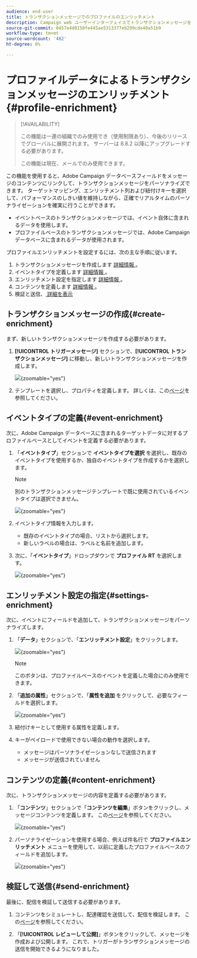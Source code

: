 ```yaml
---
audience: end-user
title: トランザクションメッセージでのプロファイルのエンリッチメント
description: Campaign web ユーザーインターフェイスでトランザクションメッセージを作成する方法について説明します。
source-git-commit: 0457e4d0150fe445ae5313377eb299cde40a51b9
workflow-type: tm+mt
source-wordcount: '482'
ht-degree: 8%

---
```



# プロファイルデータによるトランザクションメッセージのエンリッチメント{#profile-enrichment}

>[!AVAILABILITY]
>
>この機能は一連の組織でのみ使用でき（使用制限あり）、今後のリリースでグローバルに展開されます。 サーバーは 8.8.2 以降にアップグレードする必要があります。
>
>この機能は現在、メールでのみ使用できます。

この機能を使用すると、Adobe Campaign データベースフィールドをメッセージのコンテンツにリンクして、トランザクションメッセージをパーソナライズできます。 ターゲットマッピング、エンリッチメント列および紐付けキーを選択して、パフォーマンスのしきい値を維持しながら、正確でリアルタイムのパーソナライゼーションを確実に行うことができます。

* イベントベースのトランザクションメッセージでは、イベント自体に含まれるデータを使用します。
* プロファイルベースのトランザクションメッセージでは、Adobe Campaign データベースに含まれるデータが使用されます。

プロファイルエンリッチメントを設定するには、次の主な手順に従います。

1. トランザクションメッセージを作成します [ 詳細情報 ](#create-enrichment)。
1. イベントタイプを定義します [ 詳細情報 ](#event-enrichment)。
1. エンリッチメント設定を指定します [ 詳細情報 ](#settings-enrichment)。
1. コンテンツを定義します [ 詳細情報 ](#content-enrichment)。
1. 検証と送信、[ 詳細を表示 ](#send-enrichment)

## トランザクションメッセージの作成{#create-enrichment}

まず、新しいトランザクションメッセージを作成する必要があります。

1. **[!UICONTROL トリガーメッセージ]** セクションで、**[!UICONTROL トランザクションメッセージ]** に移動し、新しいトランザクションメッセージを作成します。

   ![](assets/transactional-browse.png){zoomable="yes"}

1. テンプレートを選択し、プロパティを定義します。 詳しくは、この[ページ](create-transactional.md#transactional-message)を参照してください。

## イベントタイプの定義{#event-enrichment}

次に、Adobe Campaign データベースに含まれるターゲットデータに対するプロファイルベースとしてイベントを定義する必要があります。

1. 「**イベントタイプ**」セクションで **イベントタイプを選択** を選択し、既存のイベントタイプを使用するか、独自のイベントタイプを作成するかを選択します。

   >[!NOTE]
   >
   >別のトランザクションメッセージテンプレートで既に使用されているイベントタイプは選択できません。

   ![](assets/profile-enrich.png){zoomable="yes"}

1. イベントタイプ情報を入力します。

   * 既存のイベントタイプの場合、リストから選択します。
   * 新しいラベルの場合は、ラベルと名前を追加します。

1. 次に、「**イベントタイプ**」ドロップダウンで **プロファイル RT** を選択します。

   ![](assets/profile-enrich1.png){zoomable="yes"}

## エンリッチメント設定の指定{#settings-enrichment}

次に、イベントにフィールドを追加して、トランザクションメッセージをパーソナライズします。

1. 「**データ**」セクションで、「**エンリッチメント設定**」をクリックします。

   ![](assets/profile-enrich2.png){zoomable="yes"}

   >[!NOTE]
   >
   >このボタンは、プロファイルベースのイベントを定義した場合にのみ使用できます。

1. 「**追加の属性**」セクションで、「**属性を追加** をクリックして、必要なフィールドを選択します。

   ![](assets/profile-enrich3.png){zoomable="yes"}

1. 紐付けキーとして使用する属性を定義します。

1. キーがペイロードで使用できない場合の動作を選択します。

   * メッセージはパーソナライゼーションなしで送信されます
   * メッセージが送信されていません

## コンテンツの定義{#content-enrichment}

次に、トランザクションメッセージの内容を定義する必要があります。

1. 「**コンテンツ**」セクションで「**コンテンツを編集**」ボタンをクリックし、メッセージコンテンツを定義します。 この[ページ](create-transactional.md#transactional-content)を参照してください。

   ![](assets/template-content.png){zoomable="yes"}

1. パーソナライゼーションを使用する場合、例えば件名行で **プロファイルエンリッチメント** メニューを使用して、以前に定義したプロファイルベースのフィールドを追加します。

   ![](assets/profile-enrich4.png){zoomable="yes"}


## 検証して送信{#send-enrichment}

最後に、配信を検証して送信する必要があります。

1. コンテンツをシミュレートし、配達確認を送信して、配信を検証します。 この[ページ](validate-transactional.md)を参照してください。

1. 「**[!UICONTROL レビューして公開]**」ボタンをクリックして、メッセージを作成および公開します。 これで、トリガーがトランザクションメッセージの送信を開始できるようになりました。


<!--
When creating the event configuration, select the Profile event targeting dimension (see Creating an event).

Add fields to the event, in order to be able to personalize the transactional message (see Defining the event attributes). You must add at least one field to create an enrichment. You do not need to create other fields such as First name and Last name as you will be able to use personalization fields from the Adobe Campaign database.

Create an enrichment in order to link the event to the Profile resource (see Enriching the event) and select this enrichment as the Targeting enrichment.


IMPORTANT
This step is mandatory for profile-based events.
Preview and publish the event (see Previewing and publishing the event).

When previewing the event, the REST API does not contain an attribute specifying the email address, mobile phone, or push notification specific attributes, as it will be retrieved from the Profile resource.

Once the event has been published, a transactional message linked to the new event is automatically created. In order for the event to trigger sending a transactional message, you must modify and publish the message that was just created…

Integrate the event into your website (see Integrate the event triggering).
-->

